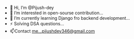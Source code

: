 - 👋 Hi, I’m @Pijush-dey
- 👀 I’m interested in open-sourse contribution...
- 🌱 I’m currently learning Django fro backend development...
- ⚡ Solving DSA questions...
- 📫Contact me...pijushdey346@gmail.com 

<!---
Pijush-dey/Pijush-dey is a ✨ special ✨ repository because its `README.md` (this file) appears on your GitHub profile.
You can click the Preview link to take a look at your changes.
--->
